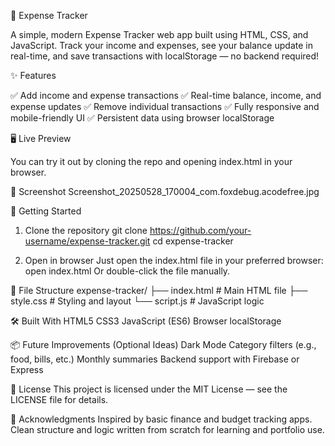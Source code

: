 💸 Expense Tracker

A simple, modern Expense Tracker web app built using HTML, CSS, and JavaScript. Track your income and expenses, see your balance update in real-time, and save transactions with localStorage — no backend required!

✨ Features 

✅ Add income and expense transactions
✅ Real-time balance, income, and expense updates
✅ Remove individual transactions
✅ Fully responsive and mobile-friendly UI
✅ Persistent data using browser localStorage

🖥️ Live Preview

You can try it out by cloning the repo and opening index.html in your browser.

📸 Screenshot
Screenshot_20250528_170004_com.foxdebug.acodefree.jpg 

🚀 Getting Started

1. Clone the repository
git clone https://github.com/your-username/expense-tracker.git
cd expense-tracker

2. Open in browser
Just open the index.html file in your preferred browser:
open index.html
Or double-click the file manually.

🧾 File Structure
expense-tracker/
├── index.html      # Main HTML file
├── style.css       # Styling and layout
└── script.js       # JavaScript logic

🛠 Built With
HTML5
CSS3
JavaScript (ES6)
Browser localStorage

📦 Future Improvements (Optional Ideas)
Dark Mode
Category filters (e.g., food, bills, etc.)
Monthly summaries
Backend support with Firebase or Express

📄 License
This project is licensed under the MIT License — see the LICENSE file for details.

🙌 Acknowledgments
Inspired by basic finance and budget tracking apps. Clean structure and logic written from scratch for learning and portfolio use.
